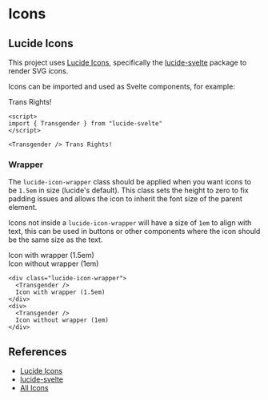 <script>
import DocsExample from "$lib/components/utils/DocsExample.svelte"
import { Transgender } from "lucide-svelte"
</script>

# Icons

## Lucide Icons

This project uses [Lucide Icons](https://lucide.dev/), specifically the [lucide-svelte](https://lucide.dev/guide/packages/lucide-svelte) package to render SVG icons.

Icons can be imported and used as Svelte components, for example:

<DocsExample>
  <p>
    <Transgender /> Trans Rights!
  </p>
</DocsExample>

```svelte
<script>
import { Transgender } from "lucide-svelte"
</script>

<Transgender /> Trans Rights!
```

### Wrapper

The `lucide-icon-wrapper` class should be applied when you want icons to be `1.5em` in size (lucide's default). This class sets the height to zero to fix padding issues and allows the icon to inherit the font size of the parent element.

Icons not inside a `lucide-icon-wrapper` will have a size of `1em` to align with text, this can be used in buttons or other components where the icon should be the same size as the text.

<DocsExample column gap="3rem">
  <div class="lucide-icon-wrapper">
    <Transgender />
    Icon with wrapper (1.5em)
  </div>
  <div>
    <Transgender />
    Icon without wrapper (1em)
  </div>
</DocsExample>

```svelte
<div class="lucide-icon-wrapper">
  <Transgender />
  Icon with wrapper (1.5em)
</div>
<div>
  <Transgender />
  Icon without wrapper (1em)
</div>
```

## References

- [Lucide Icons](https://lucide.dev/)
- [lucide-svelte](https://lucide.dev/guide/packages/lucide-svelte)
- [All Icons](https://lucide.dev/icons)
